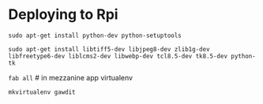 # Deploying to Rpi

`sudo apt-get install python-dev python-setuptools`

`sudo apt-get install libtiff5-dev libjpeg8-dev zlib1g-dev libfreetype6-dev liblcms2-dev libwebp-dev tcl8.5-dev tk8.5-dev python-tk`

`fab all` # in mezzanine app virtualenv

`mkvirtualenv gawdit`

